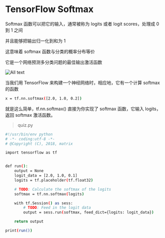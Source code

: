 # TensorFlow Softmax

Softmax 函数可以把它的输入，通常被称为 logits 或者 logit scores，处理成 0 到 1 之间

并且能够把输出归一化到和为 1

这意味着 softmax 函数与分类的概率分布等价

它是一个网络预测多分类问题的最佳输出激活函数

![All text](http://ww1.sinaimg.cn/large/dc05ba18gy1fnc27z39okj20ye0c2myv.jpg)

当我们用 TensorFlow 来构建一个神经网络时，相应地，它有一个计算 softmax 的函数

```bash
x = tf.nn.softmax([2.0, 1.0, 0.2])
```

就是这么简单，tf.nn.softmax() 直接为你实现了 softmax 函数，它输入 logits，返回 softmax 激活函数。

>quiz.py

```bash
#!/usr/bin/env python
# -*- coding:utf-8 -*-
# @Copyright (C), 2018, matrix

import tensorflow as tf


def run():
    output = None
    logit_data = [2.0, 1.0, 0.1]
    logits = tf.placeholder(tf.float32)

    # TODO: Calculate the softmax of the logits
    softmax = tf.nn.softmax(logits)

    with tf.Session() as sess:
        # TODO: Feed in the logit data
        output = sess.run(softmax, feed_dict={logits: logit_data})

    return output

print(run())
```